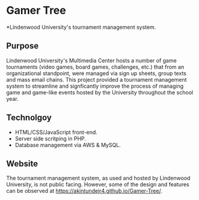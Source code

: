 
# Gamer Tree
*Lindenwood University's tournament management system. 

## Purpose 
Lindenwood University's Multimedia Center hosts a number of game tournaments (video games, board games, challenges, etc.) that from an organizational standpoint, were managed via sign up sheets, group texts and mass email chains. This project provided a tournament management system to streamline and signficantly improve the process of managing game and game-like events hosted by the University throughout the school year.

## Technolgoy
* HTML/CSS/JavaScript front-end. 
* Server side scritping in PHP. 
* Database management via AWS & MySQL. 

## Website 
The tournament management system, as used and hosted by Lindenwood University, is not public facing. However, some of the design and features can be observed at https://akintundejr4.github.io/Gamer-Tree/. 
